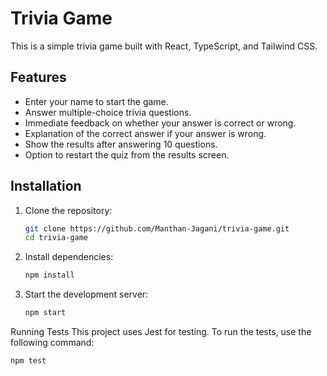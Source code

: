 # Trivia Game

This is a simple trivia game built with React, TypeScript, and Tailwind CSS.

## Features

- Enter your name to start the game.
- Answer multiple-choice trivia questions.
- Immediate feedback on whether your answer is correct or wrong.
- Explanation of the correct answer if your answer is wrong.
- Show the results after answering 10 questions.
- Option to restart the quiz from the results screen.

## Installation

1. Clone the repository:

   ```bash
   git clone https://github.com/Manthan-Jagani/trivia-game.git
   cd trivia-game
2. Install dependencies:

   ```bash
   npm install
3. Start the development server:

   ```bash
   npm start

Running Tests
This project uses Jest for testing. To run the tests, use the following command:

```bash
npm test

